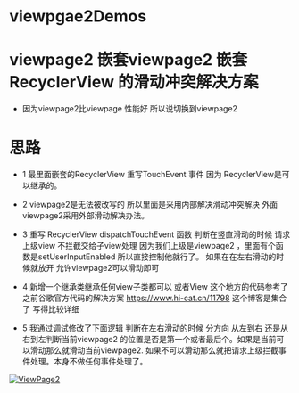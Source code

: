 # viewpgae2Demos


# viewpage2 嵌套viewpage2 嵌套RecyclerView 的滑动冲突解决方案


* 因为viewpage2比viewpage 性能好 所以说切换到viewpage2 


# 思路
* 1 最里面嵌套的RecyclerView 重写TouchEvent 事件 因为 RecyclerView是可以继承的。
* 2 viewpage2是无法被改写的 所以里面是采用内部解决滑动冲突解决 外面viewpage2采用外部滑动解决办法。

* 3 重写 RecyclerView dispatchTouchEvent 函数 判断在竖直滑动的时候 请求上级view 不拦截交给子view处理
 因为我们上级是viewpage2 ，里面有个函数是setUserInputEnabled 所以直接控制他就行了。
 如果在在左右滑动的时候就放开 允许viewpage2可以滑动即可

* 4
 新增一个继承类继承任何view子类都可以 或者View
 这个地方的代码参考了之前谷歌官方代码的解决方案 https://www.hi-cat.cn/11798 
 这个博客是集合了 写得比较详细

* 5 我通过调试修改了下面逻辑 判断在左右滑动的时候 分方向 从左到右 还是从右到左判断当前viewpage2 
的位置是否是第一个或者最后个。如果是当前可以滑动那么就滑动当前viewpage2.
如果不可以滑动那么就把请求上级拦截事件处理。本身不做任何事件处理了。




[![ViewPage2](https://i.stack.imgur.com/Vp2cE.png)](https://private-user-images.githubusercontent.com/12946169/298911112-0ffc8e7e-30a8-42cc-9fc1-5ffda60717f1.mp4)

   




